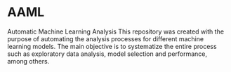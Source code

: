 # AAML
Automatic Machine Learning Analysis
This repository was created with the purpose of automating the analysis processes for different machine learning models. The main objective is to systematize the entire process such as exploratory data analysis, model selection and performance, among others.
